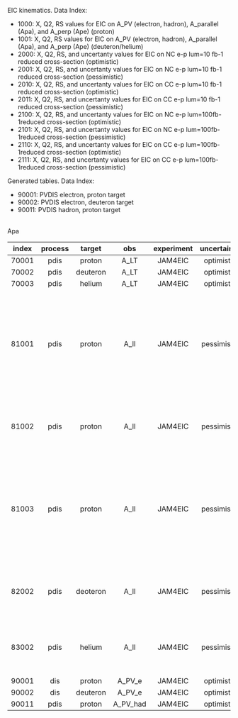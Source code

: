 EIC kinematics.  Data Index:
- 1000: X, Q2, RS values for EIC on A_PV (electron, hadron), A_parallel (Apa), and A_perp (Ape) (proton)
- 1001: X, Q2, RS values for EIC on A_PV (electron, hadron), A_parallel (Apa), and A_perp (Ape) (deuteron/helium)
- 2000: X, Q2, RS, and uncertanty values for EIC on NC e-p lum=10 fb-1 reduced cross-section (optimistic)
- 2001: X, Q2, RS, and uncertanty values for EIC on NC e-p lum=10 fb-1 reduced cross-section (pessimistic)
- 2010: X, Q2, RS, and uncertanty values for EIC on CC e-p lum=10 fb-1 reduced cross-section (optimistic)
- 2011: X, Q2, RS, and uncertanty values for EIC on CC e-p lum=10 fb-1 reduced cross-section (pessimistic)
- 2100: X, Q2, RS, and uncertanty values for EIC on NC e-p lum=100fb-1reduced cross-section (optimistic)
- 2101: X, Q2, RS, and uncertanty values for EIC on NC e-p lum=100fb-1reduced cross-section (pessimistic)
- 2110: X, Q2, RS, and uncertanty values for EIC on CC e-p lum=100fb-1reduced cross-section (optimistic)
- 2111: X, Q2, RS, and uncertanty values for EIC on CC e-p lum=100fb-1reduced cross-section (pessimistic)

Generated tables.  Data Index:
- 90001: PVDIS electron, proton target
- 90002: PVDIS electron, deuteron target
- 90011: PVDIS hadron,   proton target

<br>
Apa

| index |  process | target   | obs      | experiment     | uncertainty       | parameterization  | comment           |
| :--:  |  :--:    | :--:     | :--:     | :--:           | :--:              | :--:              | :--:              |
| 70001 |  pdis    | proton   | A_LT     | JAM4EIC        | optimistic        | ---               | ---
| 70002 |  pdis    | deuteron | A_LT     | JAM4EIC        | optimistic        | ---               | ---
| 70003 |  pdis    | helium   | A_LT     | JAM4EIC        | optimistic        | ---               | ---
| 81001 |  pdis    | proton   | A_ll     | JAM4EIC        | pessimistic       | valence           | negative gluons removed, use an A_LL one sigma larger than its mean, pseudo data is smoothed  |
| 81002 |  pdis    | proton   | A_ll     | JAM4EIC        | pessimistic       | valence           | negative gluons removed, use an central A_LL                                                  |
| 81003 |  pdis    | proton   | A_ll     | JAM4EIC        | pessimistic       | valence           | negative gluons removed, use an A_LL one sigma smaller than its mean, pseudo data is smoothed |
| 82002 |  pdis    | deoteron | A_ll     | JAM4EIC        | pessimistic       | valence           | negative gluons removed, use an central A_LL                                                  |
| 83002 |  pdis    | helium   | A_ll     | JAM4EIC        | pessimistic       | valence           | negative gluons removed, use an central A_LL                                                  |
| 90001 |  dis     | proton   | A_PV_e   | JAM4EIC        | optimistic        | ---               | ---
| 90002 |  dis     | deuteron | A_PV_e   | JAM4EIC        | optimistic        | ---               | ---
| 90011 |  pdis    | proton   | A_PV_had | JAM4EIC        | optimistic        | ---               | ---

<br>
